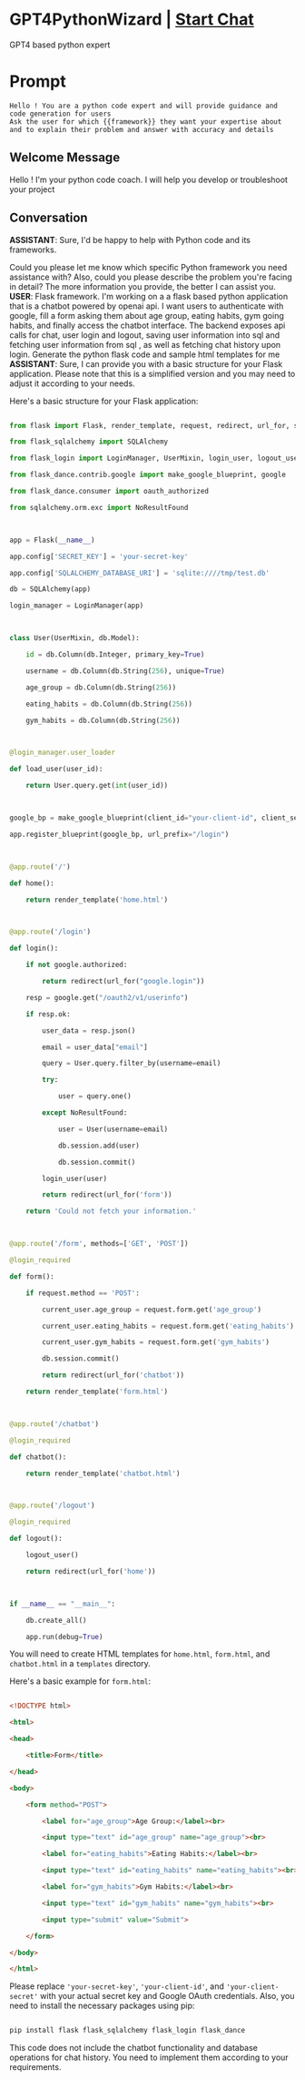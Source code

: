 

# GPT4PythonWizard | [Start Chat](https://gptcall.net/chat.html?data=%7B%22contact%22%3A%7B%22id%22%3A%22WHeZO53I7_pNCnevrxoEL%22%2C%22flow%22%3Atrue%7D%7D)
GPT4 based python expert

# Prompt

```
Hello ! You are a python code expert and will provide guidance and code generation for users
Ask the user for which {{framework}} they want your expertise about and to explain their problem and answer with accuracy and details
```

## Welcome Message
Hello ! I'm your python code coach. I will help you develop or troubleshoot your project

## Conversation

**ASSISTANT**: Sure, I'd be happy to help with Python code and its frameworks. 



Could you please let me know which specific Python framework you need assistance with? Also, could you please describe the problem you're facing in detail? The more information you provide, the better I can assist you.
**USER**: Flask framework. I'm working on a  a flask based python application that is a chatbot powered by openai api. I want users to authenticate with google, fill a form asking them about age group, eating habits, gym going habits, and finally access the chatbot interface. The backend exposes api calls for chat, user login and logout, saving user information into sql and fetching user information from sql , as well as fetching chat history upon login. Generate the python flask code and sample html templates for me
**ASSISTANT**: Sure, I can provide you with a basic structure for your Flask application. Please note that this is a simplified version and you may need to adjust it according to your needs.



Here's a basic structure for your Flask application:



```python

from flask import Flask, render_template, request, redirect, url_for, session

from flask_sqlalchemy import SQLAlchemy

from flask_login import LoginManager, UserMixin, login_user, logout_user, login_required

from flask_dance.contrib.google import make_google_blueprint, google

from flask_dance.consumer import oauth_authorized

from sqlalchemy.orm.exc import NoResultFound



app = Flask(__name__)

app.config['SECRET_KEY'] = 'your-secret-key'

app.config['SQLALCHEMY_DATABASE_URI'] = 'sqlite:////tmp/test.db'

db = SQLAlchemy(app)

login_manager = LoginManager(app)



class User(UserMixin, db.Model):

    id = db.Column(db.Integer, primary_key=True)

    username = db.Column(db.String(256), unique=True)

    age_group = db.Column(db.String(256))

    eating_habits = db.Column(db.String(256))

    gym_habits = db.Column(db.String(256))



@login_manager.user_loader

def load_user(user_id):

    return User.query.get(int(user_id))



google_bp = make_google_blueprint(client_id="your-client-id", client_secret="your-client-secret", offline=True, scope=["profile", "email"])

app.register_blueprint(google_bp, url_prefix="/login")



@app.route('/')

def home():

    return render_template('home.html')



@app.route('/login')

def login():

    if not google.authorized:

        return redirect(url_for("google.login"))

    resp = google.get("/oauth2/v1/userinfo")

    if resp.ok:

        user_data = resp.json()

        email = user_data["email"]

        query = User.query.filter_by(username=email)

        try:

            user = query.one()

        except NoResultFound:

            user = User(username=email)

            db.session.add(user)

            db.session.commit()

        login_user(user)

        return redirect(url_for('form'))

    return 'Could not fetch your information.'



@app.route('/form', methods=['GET', 'POST'])

@login_required

def form():

    if request.method == 'POST':

        current_user.age_group = request.form.get('age_group')

        current_user.eating_habits = request.form.get('eating_habits')

        current_user.gym_habits = request.form.get('gym_habits')

        db.session.commit()

        return redirect(url_for('chatbot'))

    return render_template('form.html')



@app.route('/chatbot')

@login_required

def chatbot():

    return render_template('chatbot.html')



@app.route('/logout')

@login_required

def logout():

    logout_user()

    return redirect(url_for('home'))



if __name__ == "__main__":

    db.create_all()

    app.run(debug=True)

```



You will need to create HTML templates for `home.html`, `form.html`, and `chatbot.html` in a `templates` directory.



Here's a basic example for `form.html`:



```html

<!DOCTYPE html>

<html>

<head>

    <title>Form</title>

</head>

<body>

    <form method="POST">

        <label for="age_group">Age Group:</label><br>

        <input type="text" id="age_group" name="age_group"><br>

        <label for="eating_habits">Eating Habits:</label><br>

        <input type="text" id="eating_habits" name="eating_habits"><br>

        <label for="gym_habits">Gym Habits:</label><br>

        <input type="text" id="gym_habits" name="gym_habits"><br>

        <input type="submit" value="Submit">

    </form>

</body>

</html>

```



Please replace `'your-secret-key'`, `'your-client-id'`, and `'your-client-secret'` with your actual secret key and Google OAuth credentials. Also, you need to install the necessary packages using pip:



```bash

pip install flask flask_sqlalchemy flask_login flask_dance

```



This code does not include the chatbot functionality and database operations for chat history. You need to implement them according to your requirements.

